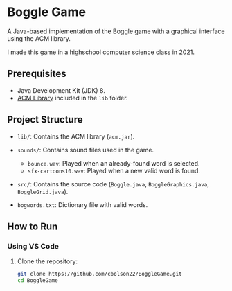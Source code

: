 # Boggle Game

A Java-based implementation of the Boggle game with a graphical interface using the ACM library.

I made this game in a highschool computer science class in 2021.

## Prerequisites

- Java Development Kit (JDK) 8.
- [ACM Library](https://jtf.acm.org/) included in the `lib` folder.

## Project Structure

- `lib/`: Contains the ACM library (`acm.jar`).

- `sounds/`: Contains sound files used in the game.
  - `bounce.wav`: Played when an already-found word is selected.
  - `sfx-cartoons10.wav`: Played when a new valid word is found.

- `src/`: Contains the source code (`Boggle.java`, `BoggleGraphics.java`, `BoggleGrid.java`).

- `bogwords.txt`: Dictionary file with valid words.


## How to Run

### Using VS Code

1. Clone the repository:
   ```bash
   git clone https://github.com/cbolson22/BoggleGame.git
   cd BoggleGame

